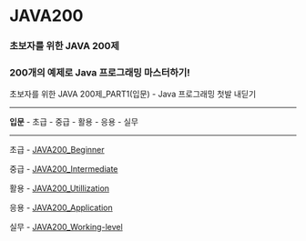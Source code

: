 # JAVA200

### 초보자를 위한 JAVA 200제

### 200개의 예제로 Java 프로그래밍 마스터하기!

초보자를 위한 JAVA 200제_PART1(입문) - Java 프로그래밍 첫발 내딛기

---

**입문** - 초급 - 중급 - 활용 - 응용 - 실무

***

 초급 - [JAVA200_Beginner](https://github.com/jiyeong1004/JAVA200_Beginner)
 
 중급 - [JAVA200_Intermediate](https://github.com/jiyeong1004/JAVA200_Intermediate)
 
 활용 - [JAVA200_Utillization](https://github.com/jiyeong1004/JAVA200_Utillization)
 
 응용 - [JAVA200_Application](https://github.com/jiyeong1004/JAVA200_Application)
 
 실무 - [JAVA200_Working-level](https://github.com/jiyeong1004/JAVA200_Working-level)
 
